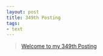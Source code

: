 ```yaml
---
layout: post
title: 349th Posting
tags: 
- text
---
```


> [Welcome to my 349th Posting](https://janghan-kor.tistory.com/1390)
